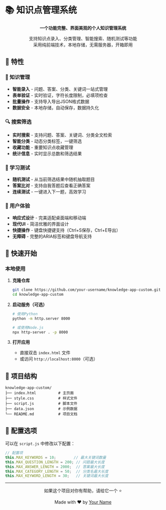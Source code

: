 # 📚 知识点管理系统


<p align="center">
  <strong>一个功能完整、界面美观的个人知识管理系统</strong>
</p>

<p align="center">
  支持知识点录入、分类管理、智能搜索、随机测试等功能<br>
  采用纯前端技术，本地存储，无需服务器，开箱即用
</p>

## 🌟 特性

### 📝 知识管理
- **智能录入** - 问题、答案、分类、关键词一站式管理
- **表单验证** - 实时验证，字符长度限制，必填项检查
- **批量操作** - 支持导入导出JSON格式数据
- **数据安全** - 本地存储，自动保存，数据持久化

### 🔍 搜索筛选
- **实时搜索** - 支持问题、答案、关键词、分类全文检索
- **智能分类** - 动态分类标签，一键筛选
- **收藏功能** - 重要知识点收藏管理
- **统计信息** - 实时显示总数和筛选结果

### 🎲 学习测试
- **随机测试** - 从当前筛选结果中随机抽取题目
- **答案比对** - 支持自我答题后查看正确答案
- **连续测试** - 一键进入下一题，高效学习

### 🎨 用户体验
- **响应式设计** - 完美适配桌面端和移动端
- **现代UI** - 简洁优雅的界面设计
- **快捷操作** - 键盘快捷键支持（Ctrl+S保存，Ctrl+E导出）
- **无障碍** - 完整的ARIA标签和键盘导航支持

## 🚀 快速开始

### 本地使用

1. **克隆仓库**
   
   ```bash
   git clone https://github.com/your-username/knowledge-app-custom.git
   cd knowledge-app-custom
   ```
   
2. **启动服务（可选）**
   
   ```bash
   # 使用Python
   python -m http.server 8000
   
   # 或使用Node.js
   npx http-server . -p 8000
   ```
   
3. **打开应用**
   
   - 直接双击 `index.html` 文件
   - 或访问 `http://localhost:8000`（可选）

## 📁 项目结构

```
knowledge-app-custom/
├── index.html          # 主页面
├── style.css           # 样式文件
├── script.js           # 脚本文件
├── data.json           # 示例数据
└── README.md           # 项目文档
```

## 🔧 配置选项

可以在 `script.js` 中修改以下配置：

```javascript
// 配置项
this.MAX_KEYWORDS = 10;        // 最大关键词数量
this.MAX_QUESTION_LENGTH = 200; // 问题最大长度
this.MAX_ANSWER_LENGTH = 2000;  // 答案最大长度
this.MAX_CATEGORY_LENGTH = 50;  // 分类名最大长度
this.MAX_KEYWORD_LENGTH = 30;   // 关键词最大长度
```

---

<div align="center">
  <p>如果这个项目对你有帮助，请给它一个 ⭐️</p>
  <p>Made with ❤️ by <a href="https://github.com/your-username">Your Name</a></p>
</div>

